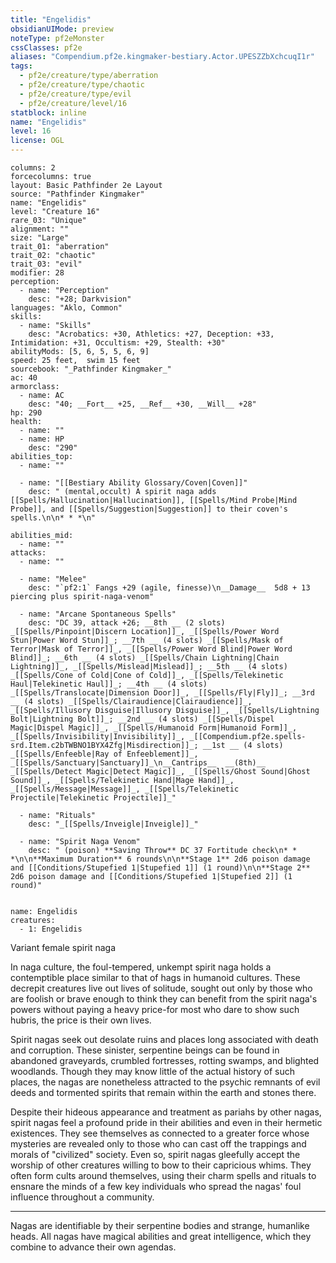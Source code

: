```yaml
---
title: "Engelidis"
obsidianUIMode: preview
noteType: pf2eMonster
cssClasses: pf2e
aliases: "Compendium.pf2e.kingmaker-bestiary.Actor.UPESZZbXchcuqI1r" 
tags:
  - pf2e/creature/type/aberration
  - pf2e/creature/type/chaotic
  - pf2e/creature/type/evil
  - pf2e/creature/level/16
statblock: inline
name: "Engelidis"
level: 16
license: OGL
---
```


```statblock
columns: 2
forcecolumns: true
layout: Basic Pathfinder 2e Layout
source: "Pathfinder Kingmaker"
name: "Engelidis"
level: "Creature 16"
rare_03: "Unique"
alignment: ""
size: "Large"
trait_01: "aberration"
trait_02: "chaotic"
trait_03: "evil"
modifier: 28
perception:
  - name: "Perception"
    desc: "+28; Darkvision"
languages: "Aklo, Common"
skills:
  - name: "Skills"
    desc: "Acrobatics: +30, Athletics: +27, Deception: +33, Intimidation: +31, Occultism: +29, Stealth: +30"
abilityMods: [5, 6, 5, 5, 6, 9]
speed: 25 feet,  swim 15 feet
sourcebook: "_Pathfinder Kingmaker_"
ac: 40
armorclass:
  - name: AC
    desc: "40; __Fort__ +25, __Ref__ +30, __Will__ +28"
hp: 290
health:
  - name: ""
  - name: HP
    desc: "290"
abilities_top:
  - name: ""

  - name: "[[Bestiary Ability Glossary/Coven|Coven]]"
    desc: " (mental,occult) A spirit naga adds [[Spells/Hallucination|Hallucination]], [[Spells/Mind Probe|Mind Probe]], and [[Spells/Suggestion|Suggestion]] to their coven's spells.\n\n* * *\n"

abilities_mid:
  - name: ""
attacks:
  - name: ""

  - name: "Melee"
    desc: "`pf2:1` Fangs +29 (agile, finesse)\n__Damage__  5d8 + 13 piercing plus spirit-naga-venom"

  - name: "Arcane Spontaneous Spells"
    desc: "DC 39, attack +26; __8th __ (2 slots) _[[Spells/Pinpoint|Discern Location]]_, _[[Spells/Power Word Stun|Power Word Stun]]_; __7th __ (4 slots) _[[Spells/Mask of Terror|Mask of Terror]]_, _[[Spells/Power Word Blind|Power Word Blind]]_; __6th __ (4 slots) _[[Spells/Chain Lightning|Chain Lightning]]_, _[[Spells/Mislead|Mislead]]_; __5th __ (4 slots) _[[Spells/Cone of Cold|Cone of Cold]]_, _[[Spells/Telekinetic Haul|Telekinetic Haul]]_; __4th __ (4 slots) _[[Spells/Translocate|Dimension Door]]_, _[[Spells/Fly|Fly]]_; __3rd __ (4 slots) _[[Spells/Clairaudience|Clairaudience]]_, _[[Spells/Illusory Disguise|Illusory Disguise]]_, _[[Spells/Lightning Bolt|Lightning Bolt]]_; __2nd __ (4 slots) _[[Spells/Dispel Magic|Dispel Magic]]_, _[[Spells/Humanoid Form|Humanoid Form]]_, _[[Spells/Invisibility|Invisibility]]_, _[[Compendium.pf2e.spells-srd.Item.c2bTWBNO1BYX4Zfg|Misdirection]]_; __1st __ (4 slots) _[[Spells/Enfeeble|Ray of Enfeeblement]]_, _[[Spells/Sanctuary|Sanctuary]]_\n__Cantrips__  __(8th)__ _[[Spells/Detect Magic|Detect Magic]]_, _[[Spells/Ghost Sound|Ghost Sound]]_, _[[Spells/Telekinetic Hand|Mage Hand]]_, _[[Spells/Message|Message]]_, _[[Spells/Telekinetic Projectile|Telekinetic Projectile]]_"

  - name: "Rituals"
    desc: "_[[Spells/Inveigle|Inveigle]]_"

  - name: "Spirit Naga Venom"
    desc: " (poison) **Saving Throw** DC 37 Fortitude check\n* * *\n\n**Maximum Duration** 6 rounds\n\n**Stage 1** 2d6 poison damage and [[Conditions/Stupefied 1|Stupefied 1]] (1 round)\n\n**Stage 2** 2d6 poison damage and [[Conditions/Stupefied 1|Stupefied 2]] (1 round)"
 
```

```encounter-table
name: Engelidis
creatures:
  - 1: Engelidis
```


Variant female spirit naga

In naga culture, the foul-tempered, unkempt spirit naga holds a contemptible place similar to that of hags in humanoid cultures. These decrepit creatures live out lives of solitude, sought out only by those who are foolish or brave enough to think they can benefit from the spirit naga's powers without paying a heavy price-for most who dare to show such hubris, the price is their own lives.

Spirit nagas seek out desolate ruins and places long associated with death and corruption. These sinister, serpentine beings can be found in abandoned graveyards, crumbled fortresses, rotting swamps, and blighted woodlands. Though they may know little of the actual history of such places, the nagas are nonetheless attracted to the psychic remnants of evil deeds and tormented spirits that remain within the earth and stones there.

Despite their hideous appearance and treatment as pariahs by other nagas, spirit nagas feel a profound pride in their abilities and even in their hermetic existences. They see themselves as connected to a greater force whose mysteries are revealed only to those who can cast off the trappings and morals of "civilized" society. Even so, spirit nagas gleefully accept the worship of other creatures willing to bow to their capricious whims. They often form cults around themselves, using their charm spells and rituals to ensnare the minds of a few key individuals who spread the nagas' foul influence throughout a community.

* * *

Nagas are identifiable by their serpentine bodies and strange, humanlike heads. All nagas have magical abilities and great intelligence, which they combine to advance their own agendas.
